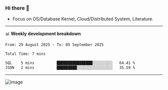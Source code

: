 ### Hi there 👋
<!-- * Daily Meditation via Leetcode/Competitive-Programming. -->
* Focus on OS/Database Kernel, Cloud/Distributed System, Literature.

-------

📊 **Weekly development breakdown**
<!--START_SECTION:waka-->

```txt
From: 29 August 2025 - To: 05 September 2025

Total Time: 7 mins

SQL    5 mins          ████████████████░░░░░░░░░   64.41 %
JSON   2 mins          █████████░░░░░░░░░░░░░░░░   35.59 %
```

<!--END_SECTION:waka-->

-------

<!-- [![Leetcode Stats](https://leetcard.jacoblin.cool/hzhang413?font=Fira+Mono)](https://leetcode.com/fxrc) -->
![image](./cyberpunk-ghost-in-the-shell.gif)
<!--![image](./gis-archive.png)-->
